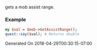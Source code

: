 gets a mob assist range.
### Example

```perl
my $val = $mob->GetAssistRange();
quest::say($val); # Returns double
```


Generated On 2018-04-29T00:30:15-07:00
